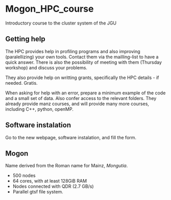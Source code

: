 # Mogon_HPC_course
Introductory course to the cluster system of the JGU

## Getting help
The HPC provides help in profiling programs and also improving (paralellizing) your own tools. Contact them via the mailling-list to have a quick answer. There is also the possibility of meeting with them (Thursday workshop) and discuss your problems.

They also provide help on writting grants, specifically the HPC details - if needed. Gratis. 

When asking for help with an error, prepare a minimum example of the code and a small set of data. Also confer access to the relevant folders.
They already provide manz courses, and will provide many more courses, including C++, python, openMP.

## Software instalation
Go to the new webpage, software instalation, and fill the form.

## Mogon
Name derived from the Roman name for Mainz, *Mongutia*.
- 500 nodes
- 64 cores, with at least 128GiB RAM
- Nodes connected with QDR (2.7 GB/s)
- Parallel gtsf file system.
